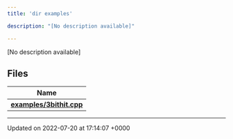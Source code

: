 ```yaml
---
title: 'dir examples'

description: "[No description available]"

---
```







[No description available]

## Files

| Name           |
| -------------- |
| **[examples/3bithit.cpp](/documentation/code/files/3bithit_8cpp/#file-3bithit.cpp)**  |






-------------------------------

Updated on 2022-07-20 at 17:14:07 +0000
